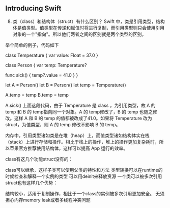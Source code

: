 ## Introducing Swift

8. 类（class）和结构体（struct）有什么区别？
Swift 中，类是引用类型，结构体是值类型。值类型在传递和赋值时将进行复制，而引用类型则只会使用引用对象的一个"指向"。所以他们两者之间的区别就是两个类型的区别。

举个简单的例子，代码如下

class Temperature {
  var value: Float = 37.0
}

class Person {
  var temp: Temperature?

  func sick() {
    temp?.value = 41.0
  }
}

let A = Person()
let B = Person()
let temp = Temperature()

A.temp = temp
B.temp = temp

A.sick()
上面这段代码，由于 Temperature 是 class ，为引用类型，故 A 的 temp 和 B 的 temp指向同一个对象。A 的 temp修改了，B 的 temp 也随之修改。这样 A 和 B 的 temp 的值都被改成了41.0。如果将 Temperature 改为 struct，为值类型，则 A 的 temp 修改不影响 B 的 temp。

内存中，引用类型诸如类是在堆（heap）上，而值类型诸如结构体实在栈（stack）上进行存储和操作。相比于栈上的操作，堆上的操作更加复杂耗时，所以苹果官方推荐使用结构体，这样可以提高 App 运行的效率。

class有这几个功能struct没有的：

class可以继承，这样子类可以使用父类的特性和方法
类型转换可以在runtime的时候检查和解释一个实例的类型
可以用deinit来释放资源
一个类可以被多次引用
struct也有这样几个优势：

结构较小，适用于复制操作，相比于一个class的实例被多次引用更加安全。
无须担心内存memory leak或者多线程冲突问题


